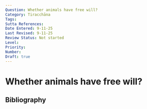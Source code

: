 ```yaml
---
Question: Whether animals have free will?
Category: Tiracchāna
Tags: 
Sutta References: 
Date Entered: 9-11-25
Last Revised: 9-11-25
Review Status: Not started
Level: 
Priority: 
Number: 
Draft: true
---
```


# Whether animals have free will?

## Bibliography

<!-- 

Notes:



-->